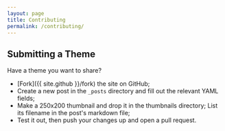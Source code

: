 ```yaml
---
layout: page
title: Contributing
permalink: /contributing/
---
```


## Submitting a Theme

Have a theme you want to share?

- [Fork]({{ site.github }}/fork) the site on GitHub;
- Create a new post in the `_posts` directory and fill out the relevant
  YAML fields;
- Make a 250x200 thumbnail and drop it in the thumbnails directory;
  List its filename in the post's markdown file;
- Test it out, then push your changes up and open a pull request.
